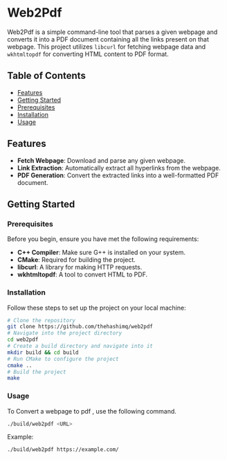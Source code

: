 # Web2Pdf

Web2Pdf is a simple command-line tool that parses a given webpage and converts it into a PDF document containing all the links present on that webpage. This project utilizes `libcurl` for fetching webpage data and `wkhtmltopdf` for converting HTML content to PDF format.

## Table of Contents

- [Features](#features)
- [Getting Started](#getting-started)
- [Prerequisites](#prerequisites)
- [Installation](#installation)
- [Usage](#usage)

## Features

- **Fetch Webpage**: Download and parse any given webpage.
- **Link Extraction**: Automatically extract all hyperlinks from the webpage.
- **PDF Generation**: Convert the extracted links into a well-formatted PDF document.

## Getting Started

### Prerequisites

Before you begin, ensure you have met the following requirements:

- **C++ Compiler**: Make sure G++ is installed on your system.
- **CMake**: Required for building the project.
- **libcurl**: A library for making HTTP requests.
- **wkhtmltopdf**: A tool to convert HTML to PDF.

### Installation

Follow these steps to set up the project on your local machine:

```bash
# Clone the repository
git clone https://github.com/thehashimq/web2pdf
# Navigate into the project directory
cd web2pdf
# Create a build directory and navigate into it
mkdir build && cd build
# Run CMake to configure the project
cmake ..
# Build the project
make
```

### Usage

To Convert a webpage to pdf , use the following command.

```bash
./build/web2pdf <URL>
```

Example:

```bash
./build/web2pdf https://example.com/

```
